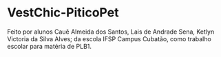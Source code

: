 # VestChic-PiticoPet
 Feito por alunos Cauê Almeida dos Santos, Lais de Andrade Sena, Ketlyn Victoria da Silva Alves; da escola IFSP Campus Cubatão, como trabalho escolar para matéria de PLB1.
